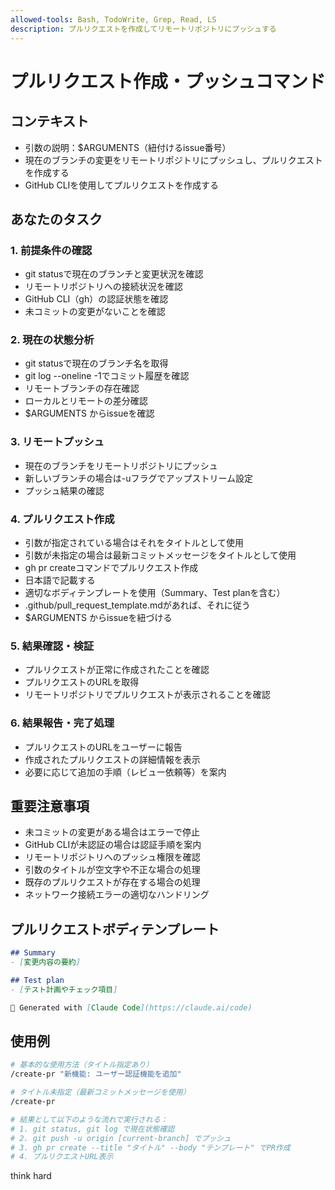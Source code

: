 ```yaml
---
allowed-tools: Bash, TodoWrite, Grep, Read, LS
description: プルリクエストを作成してリモートリポジトリにプッシュする
---
```


# プルリクエスト作成・プッシュコマンド

## コンテキスト
- 引数の説明：$ARGUMENTS（紐付けるissue番号）
- 現在のブランチの変更をリモートリポジトリにプッシュし、プルリクエストを作成する
- GitHub CLIを使用してプルリクエストを作成する

## あなたのタスク

### 1. 前提条件の確認

- git statusで現在のブランチと変更状況を確認
- リモートリポジトリへの接続状況を確認
- GitHub CLI（gh）の認証状態を確認
- 未コミットの変更がないことを確認

### 2. 現在の状態分析

- git statusで現在のブランチ名を取得
- git log --oneline -1でコミット履歴を確認
- リモートブランチの存在確認
- ローカルとリモートの差分確認
- $ARGUMENTS からissueを確認

### 3. リモートプッシュ

- 現在のブランチをリモートリポジトリにプッシュ
- 新しいブランチの場合は-uフラグでアップストリーム設定
- プッシュ結果の確認

### 4. プルリクエスト作成

- 引数が指定されている場合はそれをタイトルとして使用
- 引数が未指定の場合は最新コミットメッセージをタイトルとして使用
- gh pr createコマンドでプルリクエスト作成
- 日本語で記載する
- 適切なボディテンプレートを使用（Summary、Test planを含む）
- .github/pull_request_template.mdがあれば、それに従う
- $ARGUMENTS からissueを紐づける

### 5. 結果確認・検証

- プルリクエストが正常に作成されたことを確認
- プルリクエストのURLを取得
- リモートリポジトリでプルリクエストが表示されることを確認

### 6. 結果報告・完了処理

- プルリクエストのURLをユーザーに報告
- 作成されたプルリクエストの詳細情報を表示
- 必要に応じて追加の手順（レビュー依頼等）を案内

## 重要注意事項

- 未コミットの変更がある場合はエラーで停止
- GitHub CLIが未認証の場合は認証手順を案内
- リモートリポジトリへのプッシュ権限を確認
- 引数のタイトルが空文字や不正な場合の処理
- 既存のプルリクエストが存在する場合の処理
- ネットワーク接続エラーの適切なハンドリング

## プルリクエストボディテンプレート

```markdown
## Summary
- [変更内容の要約]

## Test plan
- [テスト計画やチェック項目]

🤖 Generated with [Claude Code](https://claude.ai/code)
```

## 使用例

```bash
# 基本的な使用方法（タイトル指定あり）
/create-pr "新機能: ユーザー認証機能を追加"

# タイトル未指定（最新コミットメッセージを使用）
/create-pr

# 結果として以下のような流れで実行される：
# 1. git status, git log で現在状態確認
# 2. git push -u origin [current-branch] でプッシュ
# 3. gh pr create --title "タイトル" --body "テンプレート" でPR作成
# 4. プルリクエストURL表示
```

think hard